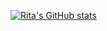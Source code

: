 [![Rita's GitHub stats](https://github-readme-stats.vercel.app/api?username=ritakay123)](https://github.com/anuraghazra/github-readme-stats)
